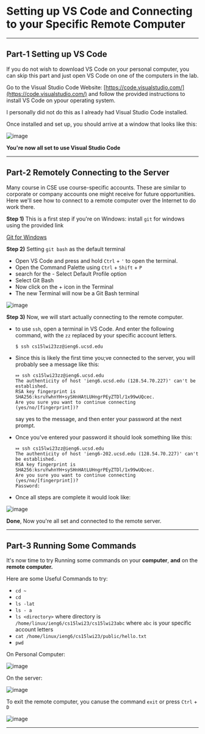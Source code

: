 # Setting up VS Code and Connecting to your Specific Remote Computer
***
## Part-1 Setting up VS Code

If you do not wish to download VS Code on your personal computer, you can skip this part and just open VS Code on one of the computers in the lab.

Go to the Visual Studio Code Website: [https://code.visualstudio.com/](https://code.visualstudio.com/) and follow the provided instructions to install VS Code on ypour operating system.

I personally did not do this as I already had Visual Studio Code installed.

Once installed and set up, you should arrive at a window that looks like this:

![image](https://user-images.githubusercontent.com/122562955/212163971-1dda122e-d4d2-4a42-bf5a-418560d72db1.png)

**You're now all set to use Visual Studio Code**
***
## Part-2 Remotely Connecting to the Server

Many course in CSE use course-specific accounts. These are similar to corporate or company accounts one might receive for future opportunities. Here we'll see how to connect to a remote computer over the Internet to do work there.

**Step 1)** This is a first step if you're on Windows: install `git` for windows using the provided link

 [Git for Windows](https://gitforwindows.org/)
 
**Step 2)** Setting `git bash` as the default terminal
 
 - Open VS Code and press and hold `Ctrl` + `'` to open the terminal.
 - Open the Command Palette using `Ctrl` + `Shift` + `P`
 - search for the - Select Default Profile option
 - Select Git Bash
 - Now click on the + icon in the Terminal
 - The new Terminal will now be a Git Bash terminal
 
 ![image](https://user-images.githubusercontent.com/122562955/212556997-7a1b9371-01e6-4dfe-bee3-ba0e06a58874.png)
 
**Step 3)** Now, we will start actually connecting to the remote computer.

- to use `ssh`, open a terminal in VS Code. And enter the following command, with the `zz` replaced by your specific account letters.

  `$ ssh cs15lwi23zz@ieng6.ucsd.edu`
  
- Since this is likely the first time you;ve connected to the server, you will probably see a message like this:
  ```
  ⤇ ssh cs15lwi23zz@ieng6.ucsd.edu
  The authenticity of host 'ieng6.ucsd.edu (128.54.70.227)' can't be established.
  RSA key fingerprint is SHA256:ksruYwhnYH+sySHnHAtLUHngrPEyZTDl/1x99wUQcec.
  Are you sure you want to continue connecting (yes/no/[fingerprint])? 
  ```
  say yes to the message, and then enter your password at the next prompt.
  
- Once you've entered your password it should look something like this:

  ```
  ⤇ ssh cs15lwi23zz@ieng6.ucsd.edu
  The authenticity of host 'ieng6-202.ucsd.edu (128.54.70.227)' can't be established.
  RSA key fingerprint is SHA256:ksruYwhnYH+sySHnHAtLUHngrPEyZTDl/1x99wUQcec.
  Are you sure you want to continue connecting (yes/no/[fingerprint])? 
  Password:
  ```
- Once all steps are complete it would look like:
  
![image](https://user-images.githubusercontent.com/122562955/212557587-e8cc0b0a-1b9b-458a-b4c6-2a50aba47d2d.png)

**Done**, Now you're all set and connected to the remote server.
***
## Part-3 Running Some Commands

It's now time to try Running some commands on your **computer**, **and** on the **remote computer.**

Here are some Useful Commands to try:

- `cd ~`
- `cd`
- `ls -lat`
- `ls - a`
- `ls <directory>` where directory is `/home/linux/ieng6/cs15lwi23/cs15lwi23abc` where `abc` is your specific account letters
- `cat /home/linux/ieng6/cs15lwi23/public/hello.txt`
- `pwd`

On Personal Computer:

![image](https://user-images.githubusercontent.com/122562955/212558169-8a2dfc05-8348-4758-9390-9cec6d3ab4e4.png)

On the server:

![image](https://user-images.githubusercontent.com/122562955/212558012-80678983-4fc2-47eb-9b4b-07a61de7337c.png)

To exit the remote computer, you canuse the command `exit` or press `Ctrl` + `D`

![image](https://user-images.githubusercontent.com/122562955/212558058-c8126c30-62c6-4249-82cc-60bf1a591e22.png)

***
